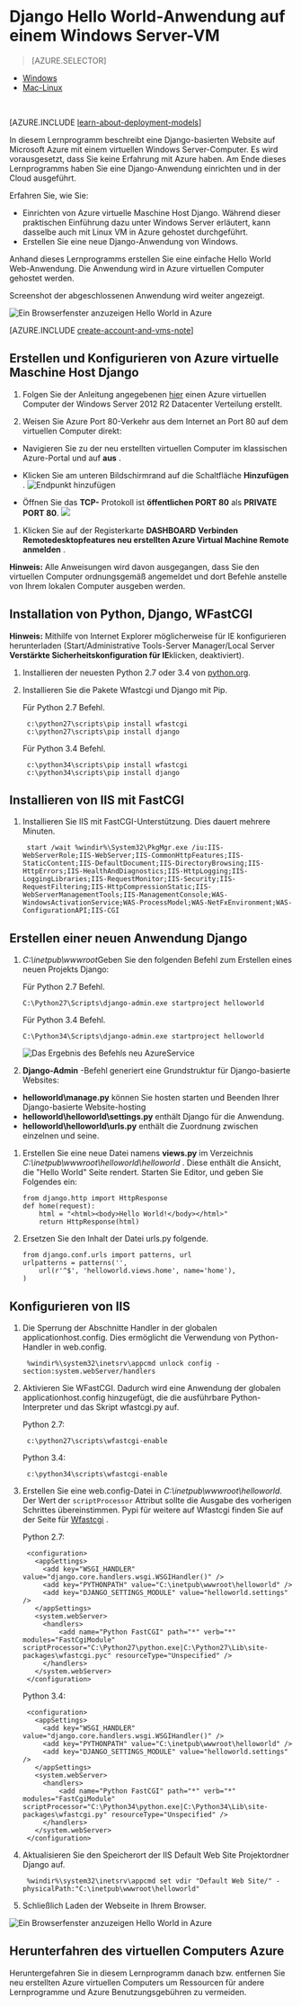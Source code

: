 <properties
    pageTitle="Python web app mit Django | Microsoft Azure"
    description="Dieses Lernprogramm zeigt Ihnen wie Django-basierte Website auf Azure mit einer klassischen Bereitstellungsmodell mit Windows Server 2012 R2 Datacenter virtuellen Computer."
    services="virtual-machines-windows"
    documentationCenter="python"
    authors="huguesv"
    manager="wpickett"
    editor=""
    tags="azure-service-management"/>


<tags 
    ms.service="virtual-machines-windows" 
    ms.workload="web" 
    ms.tgt_pltfrm="vm-windows" 
    ms.devlang="python" 
    ms.topic="article" 
    ms.date="08/04/2015" 
    ms.author="huvalo"/>


# <a name="django-hello-world-web-application-on-a-windows-server-vm"></a>Django Hello World-Anwendung auf einem Windows Server-VM

> [AZURE.SELECTOR]
- [Windows](virtual-machines-windows-classic-python-django-web-app.md)
- [Mac-Linux](virtual-machines-linux-python-django-web-app.md)

<br>

[AZURE.INCLUDE [learn-about-deployment-models](../../includes/learn-about-deployment-models-classic-include.md)]
 

In diesem Lernprogramm beschreibt eine Django-basierten Website auf Microsoft Azure mit einem virtuellen Windows Server-Computer. Es wird vorausgesetzt, dass Sie keine Erfahrung mit Azure haben. Am Ende dieses Lernprogramms haben Sie eine Django-Anwendung einrichten und in der Cloud ausgeführt.

Erfahren Sie, wie Sie:

* Einrichten von Azure virtuelle Maschine Host Django. Während dieser praktischen Einführung dazu unter Windows Server erläutert, kann dasselbe auch mit Linux VM in Azure gehostet durchgeführt.
* Erstellen Sie eine neue Django-Anwendung von Windows.

Anhand dieses Lernprogramms erstellen Sie eine einfache Hello World Web-Anwendung. Die Anwendung wird in Azure virtuellen Computer gehostet werden.

Screenshot der abgeschlossenen Anwendung wird weiter angezeigt.

![Ein Browserfenster anzuzeigen Hello World in Azure][1]

[AZURE.INCLUDE [create-account-and-vms-note](../../includes/create-account-and-vms-note.md)]

## <a name="creating-and-configuring-an-azure-virtual-machine-to-host-django"></a>Erstellen und Konfigurieren von Azure virtuelle Maschine Host Django

1. Folgen Sie der Anleitung angegebenen [hier](virtual-machines-windows-classic-tutorial.md) einen Azure virtuellen Computer der Windows Server 2012 R2 Datacenter Verteilung erstellt.

1. Weisen Sie Azure Port 80-Verkehr aus dem Internet an Port 80 auf dem virtuellen Computer direkt:
 - Navigieren Sie zu der neu erstellten virtuellen Computer im klassischen Azure-Portal und auf **aus** .
 - Klicken Sie am unteren Bildschirmrand auf die Schaltfläche **Hinzufügen** .
    ![Endpunkt hinzufügen](./media/virtual-machines-windows-classic-python-django-web-app/django-helloworld-addendpoint.png)

 - Öffnen Sie das **TCP-** Protokoll ist **öffentlichen PORT 80** als **PRIVATE PORT 80**.
![][port80]
1. Klicken Sie auf der Registerkarte **DASHBOARD** **Verbinden** **Remotedesktopfeatures neu erstellten Azure Virtual Machine Remote anmelden** .  

**Hinweis:** Alle Anweisungen wird davon ausgegangen, dass Sie den virtuellen Computer ordnungsgemäß angemeldet und dort Befehle anstelle von Ihrem lokalen Computer ausgeben werden.

## <a id="setup"> </a>Installation von Python, Django, WFastCGI

**Hinweis:** Mithilfe von Internet Explorer möglicherweise für IE konfigurieren herunterladen (Start/Administrative Tools-Server Manager/Local Server **Verstärkte Sicherheitskonfiguration für IE**klicken, deaktiviert).

1. Installieren der neuesten Python 2.7 oder 3.4 von [python.org][].
1. Installieren Sie die Pakete Wfastcgi und Django mit Pip.

    Für Python 2.7 Befehl.

        c:\python27\scripts\pip install wfastcgi
        c:\python27\scripts\pip install django

    Für Python 3.4 Befehl.

        c:\python34\scripts\pip install wfastcgi
        c:\python34\scripts\pip install django

## <a name="installing-iis-with-fastcgi"></a>Installieren von IIS mit FastCGI

1. Installieren Sie IIS mit FastCGI-Unterstützung.  Dies dauert mehrere Minuten.

        start /wait %windir%\System32\PkgMgr.exe /iu:IIS-WebServerRole;IIS-WebServer;IIS-CommonHttpFeatures;IIS-StaticContent;IIS-DefaultDocument;IIS-DirectoryBrowsing;IIS-HttpErrors;IIS-HealthAndDiagnostics;IIS-HttpLogging;IIS-LoggingLibraries;IIS-RequestMonitor;IIS-Security;IIS-RequestFiltering;IIS-HttpCompressionStatic;IIS-WebServerManagementTools;IIS-ManagementConsole;WAS-WindowsActivationService;WAS-ProcessModel;WAS-NetFxEnvironment;WAS-ConfigurationAPI;IIS-CGI

## <a name="creating-a-new-django-application"></a>Erstellen einer neuen Anwendung Django

1.  *C:\inetpub\wwwroot*Geben Sie den folgenden Befehl zum Erstellen eines neuen Projekts Django:

    Für Python 2.7 Befehl.

        C:\Python27\Scripts\django-admin.exe startproject helloworld

    Für Python 3.4 Befehl.

        C:\Python34\Scripts\django-admin.exe startproject helloworld

    ![Das Ergebnis des Befehls neu AzureService](./media/virtual-machines-windows-classic-python-django-web-app/django-helloworld-cmd-new-azure-service.png)

1.  **Django-Admin** -Befehl generiert eine Grundstruktur für Django-basierte Websites:

  -   **helloworld\manage.py** können Sie hosten starten und Beenden Ihrer Django-basierte Website-hosting
  -   **helloworld\helloworld\settings.py** enthält Django für die Anwendung.
  -   **helloworld\helloworld\urls.py** enthält die Zuordnung zwischen einzelnen und seine.

1.  Erstellen Sie eine neue Datei namens **views.py** im Verzeichnis *C:\inetpub\wwwroot\helloworld\helloworld* . Diese enthält die Ansicht, die "Hello World" Seite rendert. Starten Sie Editor, und geben Sie Folgendes ein:

        from django.http import HttpResponse
        def home(request):
            html = "<html><body>Hello World!</body></html>"
            return HttpResponse(html)

1.  Ersetzen Sie den Inhalt der Datei urls.py folgende.

        from django.conf.urls import patterns, url
        urlpatterns = patterns('',
            url(r'^$', 'helloworld.views.home', name='home'),
        )

## <a name="configuring-iis"></a>Konfigurieren von IIS

1. Die Sperrung der Abschnitte Handler in der globalen applicationhost.config.  Dies ermöglicht die Verwendung von Python-Handler in web.config.

        %windir%\system32\inetsrv\appcmd unlock config -section:system.webServer/handlers

1. Aktivieren Sie WFastCGI.  Dadurch wird eine Anwendung der globalen applicationhost.config hinzugefügt, die die ausführbare Python-Interpreter und das Skript wfastcgi.py auf.

    Python 2.7:

        c:\python27\scripts\wfastcgi-enable

    Python 3.4:

        c:\python34\scripts\wfastcgi-enable

1. Erstellen Sie eine web.config-Datei in *C:\inetpub\wwwroot\helloworld*.  Der Wert der `scriptProcessor` Attribut sollte die Ausgabe des vorherigen Schrittes übereinstimmen.  Pypi für weitere auf Wfastcgi finden Sie auf der Seite für [Wfastcgi][] .

    Python 2.7:

        <configuration>
          <appSettings>
            <add key="WSGI_HANDLER" value="django.core.handlers.wsgi.WSGIHandler()" />
            <add key="PYTHONPATH" value="C:\inetpub\wwwroot\helloworld" />
            <add key="DJANGO_SETTINGS_MODULE" value="helloworld.settings" />
          </appSettings>
          <system.webServer>
            <handlers>
                <add name="Python FastCGI" path="*" verb="*" modules="FastCgiModule" scriptProcessor="C:\Python27\python.exe|C:\Python27\Lib\site-packages\wfastcgi.pyc" resourceType="Unspecified" />
            </handlers>
          </system.webServer>
        </configuration>

    Python 3.4:

        <configuration>
          <appSettings>
            <add key="WSGI_HANDLER" value="django.core.handlers.wsgi.WSGIHandler()" />
            <add key="PYTHONPATH" value="C:\inetpub\wwwroot\helloworld" />
            <add key="DJANGO_SETTINGS_MODULE" value="helloworld.settings" />
          </appSettings>
          <system.webServer>
            <handlers>
                <add name="Python FastCGI" path="*" verb="*" modules="FastCgiModule" scriptProcessor="C:\Python34\python.exe|C:\Python34\Lib\site-packages\wfastcgi.py" resourceType="Unspecified" />
            </handlers>
          </system.webServer>
        </configuration>

1. Aktualisieren Sie den Speicherort der IIS Default Web Site Projektordner Django auf.

        %windir%\system32\inetsrv\appcmd set vdir "Default Web Site/" -physicalPath:"C:\inetpub\wwwroot\helloworld"

1. Schließlich Laden der Webseite in Ihrem Browser.

![Ein Browserfenster anzuzeigen Hello World in Azure][1]


## <a name="shutting-down-your-azure-virtual-machine"></a>Herunterfahren des virtuellen Computers Azure

Heruntergefahren Sie in diesem Lernprogramm danach bzw. entfernen Sie neu erstellten Azure virtuellen Computers um Ressourcen für andere Lernprogramme und Azure Benutzungsgebühren zu vermeiden.

[1]: ./media/virtual-machines-windows-classic-python-django-web-app/django-helloworld-browser-azure.png

[port80]: ./media/virtual-machines-windows-classic-python-django-web-app/django-helloworld-port80.png

[Web Platform Installer]: http://www.microsoft.com/web/downloads/platform.aspx
[Python.org]: https://www.python.org/downloads/
[wfastcgi]: https://pypi.python.org/pypi/wfastcgi

